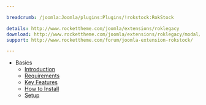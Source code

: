 ```yaml
---

breadcrumb: /joomla:Joomla/plugins:Plugins/!rokstock:RokStock

details: http://www.rockettheme.com/joomla/extensions/roklegacy
download: http://www.rockettheme.com/joomla/extensions/roklegacy/modal/downloads
support: http://www.rockettheme.com/forum/joomla-extension-rokstock/

---
```


* Basics
    * [Introduction]()
    * [Requirements](INDEX.md#requirements)
    * [Key Features](INDEX.md#key-features)
    * [How to Install](INDEX.md#how-to-install)
    * [Setup](rokstock_use.md)
